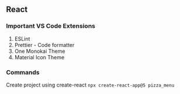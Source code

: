 ## React

### Important VS Code Extensions

1. ESLint
2. Prettier - Code formatter
3. One Monokai Theme
4. Material Icon Theme

### Commands

Create project using create-react
`npx create-react-app@5 pizza_menu`
